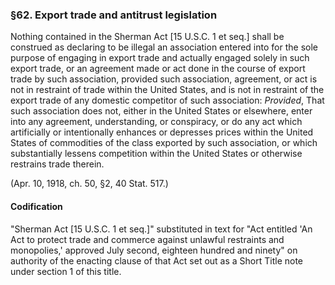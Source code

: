 ### §62. Export trade and antitrust legislation ###

Nothing contained in the Sherman Act [15 U.S.C. 1 et seq.] shall be construed as declaring to be illegal an association entered into for the sole purpose of engaging in export trade and actually engaged solely in such export trade, or an agreement made or act done in the course of export trade by such association, provided such association, agreement, or act is not in restraint of trade within the United States, and is not in restraint of the export trade of any domestic competitor of such association: *Provided*, That such association does not, either in the United States or elsewhere, enter into any agreement, understanding, or conspiracy, or do any act which artificially or intentionally enhances or depresses prices within the United States of commodities of the class exported by such association, or which substantially lessens competition within the United States or otherwise restrains trade therein.

(Apr. 10, 1918, ch. 50, §2, 40 Stat. 517.)

#### Codification ####

"Sherman Act [15 U.S.C. 1 et seq.]" substituted in text for "Act entitled 'An Act to protect trade and commerce against unlawful restraints and monopolies,' approved July second, eighteen hundred and ninety" on authority of the enacting clause of that Act set out as a Short Title note under section 1 of this title.